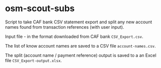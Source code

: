 # osm-scout-subs

Script to take CAF bank CSV statement export and split any new account names found from transaction references (with user input).

Input file - in the format downloaded from CAF bank `CSV_Export.csv`.

The list of know account names are saved to a CSV file `account-names.csv`.

The split (account name / payment reference) output is saved to a an Excel file `CSV_Export-output.xlsx`.
